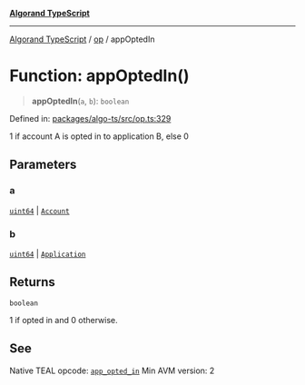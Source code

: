[**Algorand TypeScript**](../../README.md)

***

[Algorand TypeScript](../../modules.md) / [op](../README.md) / appOptedIn

# Function: appOptedIn()

> **appOptedIn**(`a`, `b`): `boolean`

Defined in: [packages/algo-ts/src/op.ts:329](https://github.com/algorandfoundation/puya-ts/blob/main/packages/algo-ts/src/op.ts#L329)

1 if account A is opted in to application B, else 0

## Parameters

### a

[`uint64`](../../index/type-aliases/uint64.md) | [`Account`](../../index/type-aliases/Account.md)

### b

[`uint64`](../../index/type-aliases/uint64.md) | [`Application`](../../index/type-aliases/Application.md)

## Returns

`boolean`

1 if opted in and 0 otherwise.

## See

Native TEAL opcode: [`app_opted_in`](https://dev.algorand.co/reference/algorand-teal/opcodes#app_opted_in)
Min AVM version: 2
